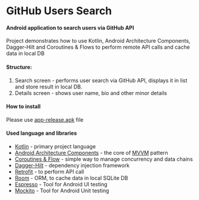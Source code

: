 # GitHub Users Search

#### Android application to search users via GitHub API

Project demonstrates how to use Kotlin, Android Architecture Components, Dagger-Hilt and Coroutines & Flows to perform remote API calls and cache data in local DB

#### Structure:

1. Search screen - performs user search via GitHub API, displays it in list and store result in local DB.
2. Details screen - shows user name, bio and other minor details

#### How to install

Please use [app-release.apk](./app/release/) file

#### Used language and libraries
* [Kotlin](https://kotlinlang.org/docs/tutorials/kotlin-android.html) - primary project language
* [Android Architecture Components](https://developer.android.com/topic/libraries/architecture/index.html) - the core of [MVVM](https://en.wikipedia.org/wiki/Model%E2%80%93view%E2%80%93viewmodel) pattern
* [Coroutines & Flow](https://developer.android.com/kotlin/coroutines) - simple way to manage concurrency and data chains
* [Dagger-Hilt](https://developer.android.com/training/dependency-injection/hilt-android) - dependency injection framework
* [Retrofit](http://square.github.io/retrofit/) - to perform API call
* [Room](https://developer.android.com/jetpack/androidx/releases/room) - ORM, to cache data in local SQLite DB
* [Espresso](https://developer.android.com/training/testing/espresso) - Tool for Android UI testing
* [Mockito](https://site.mockito.org/) - Tool for Android Unit testing
